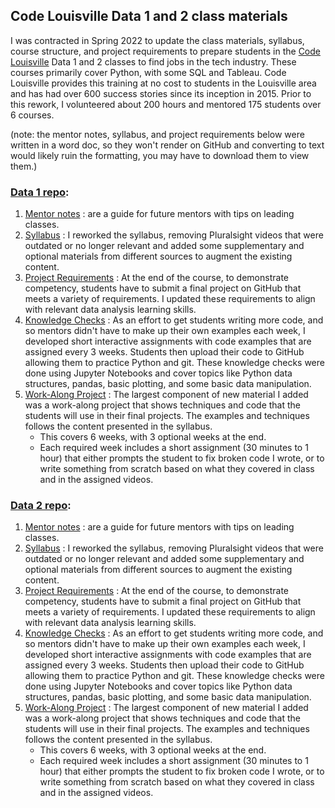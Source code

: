 ## Code Louisville Data 1 and 2 class materials 
I was contracted in Spring 2022 to update the class materials, syllabus, course structure, and project requirements to prepare students in the [Code Louisville](https://www.codelouisville.org/) Data 1 and 2 classes to find jobs in the tech industry. These courses primarily cover Python, with some SQL and Tableau. Code Louisville provides this training at no cost to students in the Louisville area and has had over 600 success stories since its inception in 2015. Prior to this rework, I volunteered about 200 hours and mentored 175 students over 6 courses. 

(note: the mentor notes, syllabus, and project requirements below were written in a word doc, so they won't render on GitHub and converting to text would likely ruin the formatting, you may have to download them to view them.)

### [Data 1 repo](https://github.com/WillTirone/code_lou_work/tree/main/data1): 

1. [Mentor notes](https://github.com/WillTirone/code_lou_work/blob/main/data1/mentor_notes_Data1.docx) : are a guide for future mentors with tips on leading classes. 
2. [Syllabus](https://github.com/WillTirone/code_lou_work/blob/main/data1/Syllabus_Data1.docx) : I reworked the syllabus, removing Pluralsight videos that were outdated or no longer relevant and added some supplementary and optional materials from different sources to augment the existing content. 
3. [Project Requirements](https://github.com/WillTirone/code_lou_work/blob/main/data1/Requirements_Data1.docx) : At the end of the course, to demonstrate competency, students have to submit a final project on GitHub that meets a variety of requirements. I updated these requirements to align with relevant data analysis learning skills. 
4. [Knowledge Checks](https://github.com/WillTirone/code_lou_work/tree/main/data1/knowledge_checks) : As an effort to get students writing more code, and so mentors didn't have to make up their own examples each week, I developed short interactive assignments with code examples that are assigned every 3 weeks. Students then upload their code to GitHub allowing them to practice Python and git. These knowledge checks were done using Jupyter Notebooks and cover topics like Python data structures, pandas, basic plotting, and some basic data manipulation. 
5. [Work-Along Project](https://github.com/WillTirone/code_lou_work/tree/main/data1/project_example) : The largest component of new material I added was a work-along project that shows techniques and code that the students will use in their final projects. The examples and techniques follows the content presented in the syllabus. 
    * This covers 6 weeks, with 3 optional weeks at the end. 
    * Each required week includes a short assignment (30 minutes to 1 hour) that either prompts the student to fix broken code I wrote, or to write something from scratch based on what they covered in class and in the assigned videos.


### [Data 2 repo](https://github.com/WillTirone/code_lou_work/tree/main/data2): 

1. [Mentor notes](https://github.com/WillTirone/code_lou_work/blob/main/data2/mentor_notes_data2.docx) : are a guide for future mentors with tips on leading classes. 
2. [Syllabus](https://github.com/WillTirone/code_lou_work/blob/main/data2/Syllabus_Data2.docx) : I reworked the syllabus, removing Pluralsight videos that were outdated or no longer relevant and added some supplementary and optional materials from different sources to augment the existing content. 
3. [Project Requirements](https://github.com/WillTirone/code_lou_work/blob/main/data2/Requirements_Data2.docx) : At the end of the course, to demonstrate competency, students have to submit a final project on GitHub that meets a variety of requirements. I updated these requirements to align with relevant data analysis learning skills. 
4. [Knowledge Checks](https://github.com/WillTirone/code_lou_work/tree/main/data2/knowledge_checks) : As an effort to get students writing more code, and so mentors didn't have to make up their own examples each week, I developed short interactive assignments with code examples that are assigned every 3 weeks. Students then upload their code to GitHub allowing them to practice Python and git. These knowledge checks were done using Jupyter Notebooks and cover topics like Python data structures, pandas, basic plotting, and some basic data manipulation. 
5. [Work-Along Project](https://github.com/WillTirone/code_lou_work/tree/main/data2/project_example) : The largest component of new material I added was a work-along project that shows techniques and code that the students will use in their final projects. The examples and techniques follows the content presented in the syllabus. 
    * This covers 6 weeks, with 3 optional weeks at the end. 
    * Each required week includes a short assignment (30 minutes to 1 hour) that either prompts the student to fix broken code I wrote, or to write something from scratch based on what they covered in class and in the assigned videos.
